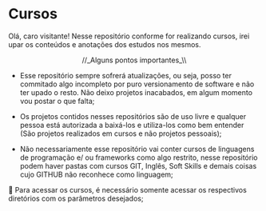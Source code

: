 # Cursos
Olá, caro visitante! Nesse repositório conforme for realizando cursos, irei upar os conteúdos e anotações dos estudos nos mesmos.

<div align = "center">
    //_Alguns pontos importantes_\\
</div>

- Esse repositório sempre sofrerá atualizações, ou seja, posso ter commitado algo incompleto por puro versionamento de software e não ter upado o resto. Não deixo projetos inacabados, em algum momento vou postar o que falta;

- Os projetos contidos nesses repositórios são de uso livre e qualquer pessoa está autorizada a baixá-los e utiliza-los como bem entender (São projetos realizados em cursos e não projetos pessoais);

- Não necessariamente esse repositório vai conter cursos de linguagens de programação e/ ou frameworks como algo restrito, nesse repositório podem haver pastas com cursos GIT, Inglês, Soft Skills e demais coisas cujo GITHUB não reconhece como linguagem; 

📄 Para acessar os cursos, é necessário somente acessar os respectivos diretórios com os parâmetros desejados;